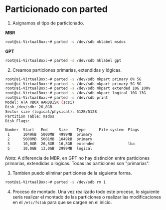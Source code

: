 # Particionado con parted


1. Asignamos el tipo de particionado.

**MBR**
```bash
root@si-VirtualBox:~# parted -s /dev/sdb mklabel msdos
```

**GPT**
```bash
root@si-VirtualBox:~# parted -s /dev/sdb mklabel gpt
```

2. Creamos particiones primarias, extendidas y lógicas.

```bash
root@si-VirtualBox:~# parted -s /dev/sdb mkpart primary 0% 5G
root@si-VirtualBox:~# parted -s /dev/sdb mkpart primary 5G 5G
root@si-VirtualBox:~# parted -s /dev/sdb mkpart extended 10G 100%
root@si-VirtualBox:~# parted -s /dev/sdb mkpart logical 10G 13G
root@si-VirtualBox:~# parted -s /dev/sdb print
Model: ATA VBOX HARDDISK (scsi)
Disk /dev/sdb: 26,8GB
Sector size (logical/physical): 512B/512B
Partition Table: msdos
Disk Flags:

Number  Start   End     Size    Type      File system  Flags
 1      1049kB  5000MB  4999MB  primary
 2      5000MB  5001MB  1049kB  primary
 3      10,0GB  26,8GB  16,8GB  extended               lba
 5      10,0GB  13,0GB  2999MB  logical
```

_*Nota*_: A diferencia de MBR, en GPT no hay distinción entre particiones primarias, extendidas o lógicas. Todas las particiones son "primarias".

3. Tambien puedo eliminar particiones de la siguiente forma.

```bash
root@si-VirtualBox:~# parted -s /dev/sdb rm 1
```

4. Proceso de montado.
Una vez realizado todo este proceso, lo siguiente sería realizar el montado de las particiones o realizar las modificaciones en el `/etc/fstab` para que se cargen en el inicio.
